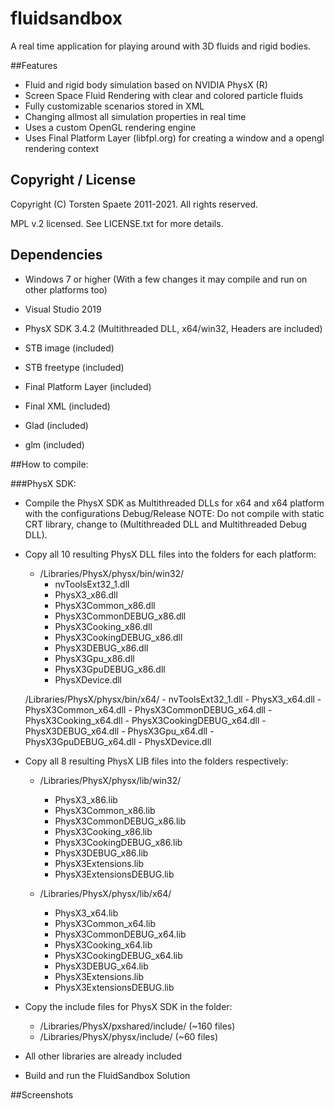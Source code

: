 # fluidsandbox
A real time application for playing around with 3D fluids and rigid bodies.

##Features
- Fluid and rigid body simulation based on NVIDIA PhysX (R)
- Screen Space Fluid Rendering with clear and colored particle fluids
- Fully customizable scenarios stored in XML
- Changing allmost all simulation properties in real time
- Uses a custom OpenGL rendering engine
- Uses Final Platform Layer (libfpl.org) for creating a window and a opengl rendering context

## Copyright / License
Copyright (C) Torsten Spaete 2011-2021. All rights reserved.

MPL v.2 licensed. See LICENSE.txt for more details.

## Dependencies
- Windows 7 or higher (With a few changes it may compile and run on other platforms too)
- Visual Studio 2019

- PhysX SDK 3.4.2 (Multithreaded DLL, x64/win32, Headers are included)

- STB image (included)
- STB freetype (included)
- Final Platform Layer (included)
- Final XML (included)
- Glad (included)
- glm (included)

##How to compile:

###PhysX SDK:
- Compile the PhysX SDK as Multithreaded DLLs for x64 and x64 platform with the configurations Debug/Release
NOTE: Do not compile with static CRT library, change to (Multithreaded DLL and Multithreaded Debug DLL).

- Copy all 10 resulting PhysX DLL files into the folders for each platform:
	- /Libraries/PhysX/physx/bin/win32/
		- nvToolsExt32_1.dll
		- PhysX3_x86.dll
		- PhysX3Common_x86.dll
		- PhysX3CommonDEBUG_x86.dll
		- PhysX3Cooking_x86.dll
		- PhysX3CookingDEBUG_x86.dll
		- PhysX3DEBUG_x86.dll
		- PhysX3Gpu_x86.dll
		- PhysX3GpuDEBUG_x86.dll
		- PhysXDevice.dll

	/Libraries/PhysX/physx/bin/x64/
		- nvToolsExt32_1.dll
		- PhysX3_x64.dll
		- PhysX3Common_x64.dll
		- PhysX3CommonDEBUG_x64.dll
		- PhysX3Cooking_x64.dll
		- PhysX3CookingDEBUG_x64.dll
		- PhysX3DEBUG_x64.dll
		- PhysX3Gpu_x64.dll
		- PhysX3GpuDEBUG_x64.dll
		- PhysXDevice.dll

- Copy all 8 resulting PhysX LIB files into the folders respectively:
	- /Libraries/PhysX/physx/lib/win32/
		- PhysX3_x86.lib
		- PhysX3Common_x86.lib
		- PhysX3CommonDEBUG_x86.lib
		- PhysX3Cooking_x86.lib
		- PhysX3CookingDEBUG_x86.lib
		- PhysX3DEBUG_x86.lib
		- PhysX3Extensions.lib
		- PhysX3ExtensionsDEBUG.lib

	- /Libraries/PhysX/physx/lib/x64/
		- PhysX3_x64.lib
		- PhysX3Common_x64.lib
		- PhysX3CommonDEBUG_x64.lib
		- PhysX3Cooking_x64.lib
		- PhysX3CookingDEBUG_x64.lib
		- PhysX3DEBUG_x64.lib
		- PhysX3Extensions.lib
		- PhysX3ExtensionsDEBUG.lib

- Copy the include files for PhysX SDK in the folder:
	- /Libraries/PhysX/pxshared/include/ (~160 files)
	- /Libraries/PhysX/physx/include/ (~60 files)

- All other libraries are already included

- Build and run the FluidSandbox Solution

##Screenshots